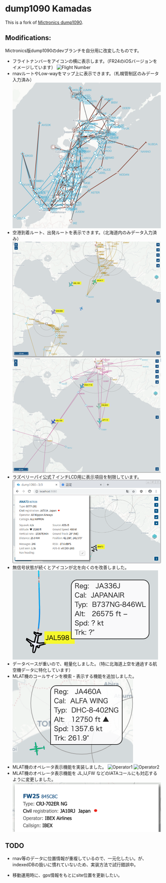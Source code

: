 # dump1090 Kamadas

This is a fork of [Mictronics dump1090](https://github.com/Mictronics/dump1090).

## Modifications:

Mictronics版dump1090のdevブランチを自分用に改変したものです。

* フライトナンバーをアイコンの横に表示します。（FR24のiOSバージョンをイメージしています）
![Flight Number](https://github.com/kamadas/dump1090/blob/images/images/FlightNo3.png)
* rnavルートやLow-wayをマップ上に表示できます。（札幌管制区のみデータ入力済み）
![All_Rnav_and_Low-way](https://github.com/kamadas/dump1090/blob/images/images/All_Rnav_and_Low-way.png)
* 空港到着ルート、出発ルートを表示できます。（北海道内のみデータ入力済み）
![Arrival](https://github.com/kamadas/dump1090/blob/images/images/Arrival.png)
![Deperture](https://github.com/kamadas/dump1090/blob/images/images/Deperture.png)
* ラズベリーパイ公式７インチLCD用に表示項目を制限しています。
![LCD](https://github.com/kamadas/dump1090/blob/images/images/LCD_infoscreen.png)
* 無信号状態が続くとアイコンが北を向くのを改善しました。
![Track](https://github.com/kamadas/dump1090/blob/images/images/NOT_track_to_North.png)
* データベースが重いので、軽量化しました。（特に北海道上空を通過する航空機データに特化しています）
* MLAT機のコールサインを検索・表示する機能を追加しました。
![MLAT](https://github.com/kamadas/dump1090/blob/images/images/alfa-wing.png)
* MLAT機のオペレータ表示機能を実装しました。
![Operator1](https://github.com/kamadas/dump1090/blob/images/images/operator1.png)
![Operator2](https://github.com/kamadas/dump1090/blob/images/images/operator2.png)
* MLAT機のオペレータ表示機能を JL,IJ,FW などのIATAコールにも対応するように変更しました。
![Operator1](https://github.com/kamadas/dump1090/blob/images/images/fw.png)

## TODO

* rnav等のデータに位置情報が重複しているので、一元化したい。が、indexedDBの扱いに慣れていないため、実装方法で試行錯誤中。

* 移動運用時に、gps情報をもとにsite位置を更新したい。
